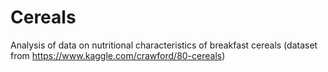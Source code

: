 # Cereals
Analysis of data on nutritional characteristics of breakfast cereals (dataset from https://www.kaggle.com/crawford/80-cereals)
